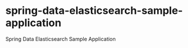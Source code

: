 spring-data-elasticsearch-sample-application
============================================

Spring Data Elasticsearch Sample Application